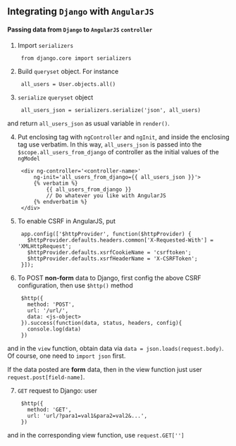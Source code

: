 ## Integrating `Django` with `AngularJS`

#### Passing data from `Django` to `AngularJS` `controller`

1. Import `serializers`

        from django.core import serializers

2. Build `queryset` object. For instance

        all_users = User.objects.all()

3. `serialize` `queryset` object

        all_users_json = serializers.serialize('json', all_users)
and return `all_users_json` as usual variable in `render()`.

4. Put enclosing tag with `ngController` and `ngInit`, and inside the enclosing tag use verbatim. In this way, `all_users_json` is passed into the `$scope.all_users_from_django` of controller <controller-name> as the initial values of the `ngModel`

        <div ng-controller='<controller-name>'
            ng-init='all_users_from_django={{ all_users_json }}'>
            {% verbatim %}
                {{ all_users_from_django }}
                // Do whatever you like with AngularJS
            {% endverbatim %}
        </div>

5. To enable CSRF in AngularJS, put

        app.config(['$httpProvider', function($httpProvider) {
          $httpProvider.defaults.headers.common['X-Requested-With'] = 'XMLHttpRequest';
          $httpProvider.defaults.xsrfCookieName = 'csrftoken';
          $httpProvider.defaults.xsrfHeaderName = 'X-CSRFToken';
        }]);


6. To POST **non-form** data to Django, first config the above CSRF configuration, then use `$http()` method

        $http({ 
          method: 'POST', 
          url: '/url/', 
          data: <js-object>
        }).success(function(data, status, headers, config){
          console.log(data)
        })
and in the `view` function, obtain data via `data = json.loads(request.body)`. Of course, one need to `import json` first.

If the data posted are **form** data, then in the view function just user `request.post[field-name]`.

7. `GET` request to Django: user

        $http({
          method: 'GET',
          url: 'url/?para1=val1&para2=val2&...',
        })
and in the corresponding view function, use `request.GET['']`